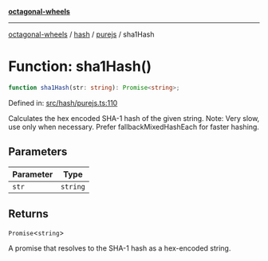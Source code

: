 [**octagonal-wheels**](../../../../../../README.md)

***

[octagonal-wheels](../../../../../../globals.md) / [hash](../../../README.md) / [purejs](../README.md) / sha1Hash

# Function: sha1Hash()

```ts
function sha1Hash(str: string): Promise<string>;
```

Defined in: [src/hash/purejs.ts:110](https://github.com/vrtmrz/octagonal-wheels/blob/main/src/hash/purejs.ts#L110)

Calculates the hex encoded SHA-1 hash of the given string.
Note: Very slow, use only when necessary. Prefer fallbackMixedHashEach for faster hashing.

## Parameters

| Parameter | Type |
| ------ | ------ |
| `str` | `string` |

## Returns

`Promise`\<`string`\>

A promise that resolves to the SHA-1 hash as a hex-encoded string.
